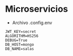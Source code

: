 # Microservicios

* Archivo .config.env
```
JWT_KEY=secret
ALGORITHM=HS256
DEBUG=True
DB_HOST=mongo
DB_NAME=salas
```
